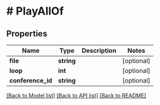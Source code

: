 # # PlayAllOf

## Properties

Name | Type | Description | Notes
------------ | ------------- | ------------- | -------------
**file** | **string** |  | [optional] 
**loop** | **int** |  | [optional] 
**conference_id** | **string** |  | [optional] 

[[Back to Model list]](../../README.md#documentation-for-models) [[Back to API list]](../../README.md#documentation-for-api-endpoints) [[Back to README]](../../README.md)


